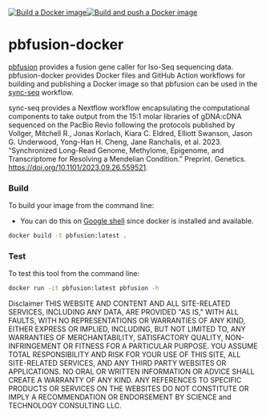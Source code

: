 [![Build a Docker image](https://github.com/adeslatt/pbfusion-docker/actions/workflows/docker-image.yml/badge.svg)](https://github.com/adeslatt/pbfusion-docker/actions/workflows/docker-image.yml)[![Build and push a Docker image](https://github.com/adeslatt/pbfusion-docker/actions/workflows/docker-publish.yml/badge.svg)](https://github.com/adeslatt/pbfusion-docker/actions/workflows/docker-publish.yml)

# pbfusion-docker

[pbfusion](https://github.com/PacificBiosciences/pbfusion) provides a fusion gene caller for Iso-Seq sequencing data. pbfusion-docker provides Docker files and GitHub Action workflows for building and publishing a Docker image so that pbfusion can be used in the [sync-seq](https://github.com/adeslatt/sync-seq) workflow.

sync-seq provides a Nextflow workflow encapsulating the computational components to take output from the 15:1 molar libraries of gDNA:cDNA sequenced on the PacBio Revio following the protocols published by Vollger, Mitchell R., Jonas Korlach, Kiara C. Eldred, Elliott Swanson, Jason G. Underwood, Yong-Han H. Cheng, Jane Ranchalis, et al. 2023. “Synchronized Long-Read Genome, Methylome, Epigenome, and Transcriptome for Resolving a Mendelian Condition.” Preprint. Genetics. https://doi.org/10.1101/2023.09.26.559521.

### Build

To build your image from the command line:
* You can do this on [Google shell](https://shell.cloud.google.com) since docker is installed and available.

```bash
docker build -t pbfusion:latest .
```

### Test

To test this tool from the command line:

```bash
docker run -it pbfusion:latest pbfusion -h
```

Disclaimer
THIS WEBSITE AND CONTENT AND ALL SITE-RELATED SERVICES, INCLUDING ANY DATA, ARE PROVIDED "AS IS," WITH ALL FAULTS, WITH NO REPRESENTATIONS OR WARRANTIES OF ANY KIND, EITHER EXPRESS OR IMPLIED, INCLUDING, BUT NOT LIMITED TO, ANY WARRANTIES OF MERCHANTABILITY, SATISFACTORY QUALITY, NON-INFRINGEMENT OR FITNESS FOR A PARTICULAR PURPOSE. YOU ASSUME TOTAL RESPONSIBILITY AND RISK FOR YOUR USE OF THIS SITE, ALL SITE-RELATED SERVICES, AND ANY THIRD PARTY WEBSITES OR APPLICATIONS. NO ORAL OR WRITTEN INFORMATION OR ADVICE SHALL CREATE A WARRANTY OF ANY KIND. ANY REFERENCES TO SPECIFIC PRODUCTS OR SERVICES ON THE WEBSITES DO NOT CONSTITUTE OR IMPLY A RECOMMENDATION OR ENDORSEMENT BY SCIENCE and TECHNOLOGY CONSULTING LLC.
